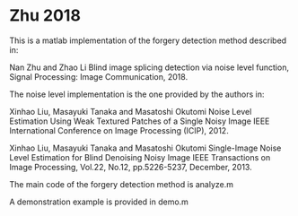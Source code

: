 # Zhu 2018

This is a matlab implementation of the forgery detection method described in: 

Nan Zhu and Zhao Li
Blind image splicing detection via noise level function,
Signal Processing: Image Communication, 2018.


The noise level implementation is the one provided by the authors in:

Xinhao Liu, Masayuki Tanaka and Masatoshi Okutomi
Noise Level Estimation Using Weak Textured Patches of a Single Noisy Image
IEEE International Conference on Image Processing (ICIP), 2012.

Xinhao Liu, Masayuki Tanaka and Masatoshi Okutomi
Single-Image Noise Level Estimation for Blind Denoising Noisy Image
IEEE Transactions on Image Processing, Vol.22, No.12, pp.5226-5237, December, 2013.

The main code of the forgery detection method is analyze.m

A demonstration example is provided in demo.m
